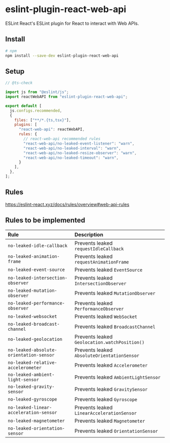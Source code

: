 # eslint-plugin-react-web-api

ESLint React's ESLint plugin for React to interact with Web APIs.

## Install

```sh
# npm
npm install --save-dev eslint-plugin-react-web-api
```

## Setup

```js
// @ts-check

import js from "@eslint/js";
import reactWebAPI from "eslint-plugin-react-web-api";

export default [
  js.configs.recommended,
  {
    files: ["**/*.{ts,tsx}"],
    plugins: [
      "react-web-api": reactWebAPI,
      rules: {
        // react-web-api recommended rules
        "react-web-api/no-leaked-event-listener": "warn",
        "react-web-api/no-leaked-interval": "warn",
        "react-web-api/no-leaked-resize-observer": "warn",
        "react-web-api/no-leaked-timeout": "warn",
      }
    ],
  },
];
```

## Rules

<https://eslint-react.xyz/docs/rules/overview#web-api-rules>

## Rules to be implemented

| Rule                                    | Description                                   |
| :-------------------------------------- | :-------------------------------------------- |
| `no-leaked-idle-callback`               | Prevents leaked `requestIdleCallback`         |
| `no-leaked-animation-frame`             | Prevents leaked `requestAnimationFrame`       |
| `no-leaked-event-source`                | Prevents leaked `EventSource`                 |
| `no-leaked-intersection-observer`       | Prevents leaked `IntersectionObserver`        |
| `no-leaked-mutation-observer`           | Prevents leaked `MutationObserver`            |
| `no-leaked-performance-observer`        | Prevents leaked `PerformanceObserver`         |
| `no-leaked-websocket`                   | Prevents leaked `WebSocket`                   |
| `no-leaked-broadcast-channel`           | Prevents leaked `BroadcastChannel`            |
| `no-leaked-geolocation`                 | Prevents leaked `Geolocation.watchPosition()` |
| `no-leaked-absolute-orientation-sensor` | Prevents leaked `AbsoluteOrientationSensor`   |
| `no-leaked-relative-accelerometer`      | Prevents leaked `Accelerometer`               |
| `no-leaked-ambient-light-sensor`        | Prevents leaked `AmbientLightSensor`          |
| `no-leaked-gravity-sensor`              | Prevents leaked `GravitySensor`               |
| `no-leaked-gyroscope`                   | Prevents leaked `Gyroscope`                   |
| `no-leaked-linear-acceleration-sensor`  | Prevents leaked `LinearAccelerationSensor`    |
| `no-leaked-magnetometer`                | Prevents leaked `Magnetometer`                |
| `no-leaked-orientation-sensor`          | Prevents leaked `OrientationSensor`           |
